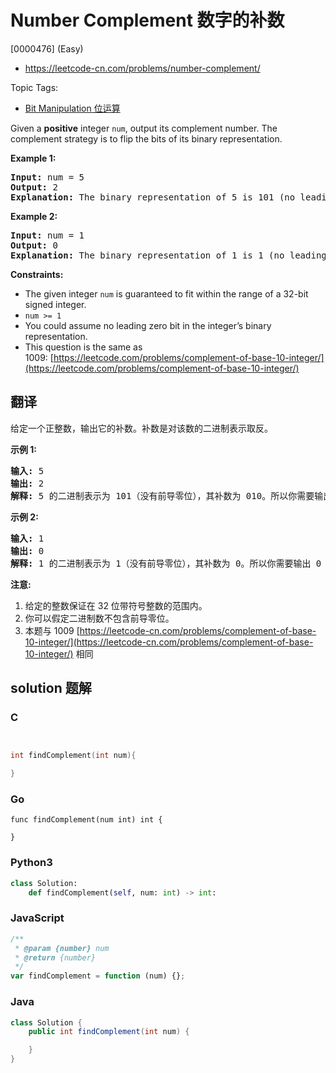 # Number Complement 数字的补数

[0000476] (Easy)

- https://leetcode-cn.com/problems/number-complement/

Topic Tags:

- [Bit Manipulation 位运算](https://leetcode-cn.com/tag/bit-manipulation/)

Given a **positive** integer `num`, output its complement number. The complement strategy is to flip the bits of its binary representation.

**Example 1:**

<pre><strong>Input:</strong> num = 5
<strong>Output:</strong> 2
<strong>Explanation:</strong> The binary representation of 5 is 101 (no leading zero bits), and its complement is 010. So you need to output 2.
</pre>

**Example 2:**

<pre><strong>Input:</strong> num = 1
<strong>Output:</strong> 0
<strong>Explanation:</strong> The binary representation of 1 is 1 (no leading zero bits), and its complement is 0. So you need to output 0.
</pre>

**Constraints:**

- The given integer `num` is guaranteed to fit within the range of a 32-bit signed integer.
- `num >= 1`
- You could assume no leading zero bit in the integer’s binary representation.
- This question is the same as 1009: [https://leetcode.com/problems/complement-of-base-10-integer/](https://leetcode.com/problems/complement-of-base-10-integer/)

## 翻译

给定一个正整数，输出它的补数。补数是对该数的二进制表示取反。

**示例 1:**

<pre><strong>输入:</strong> 5
<strong>输出:</strong> 2
<strong>解释:</strong> 5 的二进制表示为 101（没有前导零位），其补数为 010。所以你需要输出 2 。
</pre>

**示例 2:**

<pre><strong>输入:</strong> 1
<strong>输出:</strong> 0
<strong>解释:</strong> 1 的二进制表示为 1（没有前导零位），其补数为 0。所以你需要输出 0 。
</pre>

**注意:**

1.  给定的整数保证在 32 位带符号整数的范围内。
2.  你可以假定二进制数不包含前导零位。
3.  本题与 1009 [https://leetcode-cn.com/problems/complement-of-base-10-integer/](https://leetcode-cn.com/problems/complement-of-base-10-integer/) 相同

## solution 题解

### C

```c


int findComplement(int num){

}
```

### Go

```golang
func findComplement(num int) int {

}
```

### Python3

```python
class Solution:
    def findComplement(self, num: int) -> int:
```

### JavaScript

```javascript
/**
 * @param {number} num
 * @return {number}
 */
var findComplement = function (num) {};
```

### Java

```java
class Solution {
    public int findComplement(int num) {

    }
}
```
